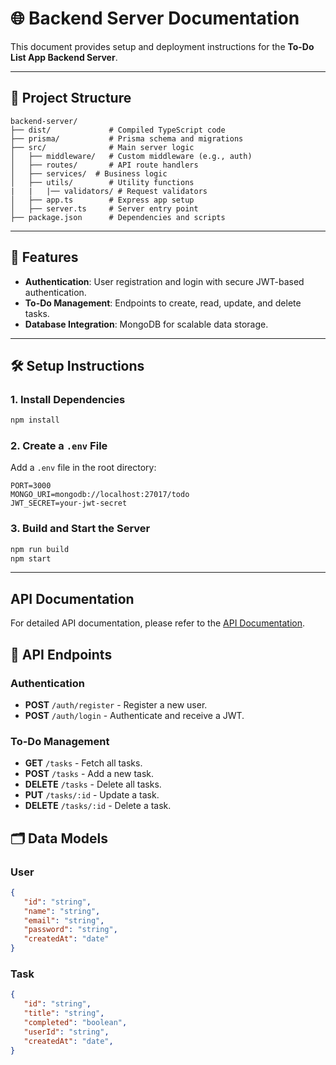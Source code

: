 # 🌐 Backend Server Documentation

This document provides setup and deployment instructions for the **To-Do List App Backend Server**.

---

## 📂 Project Structure

```
backend-server/
├── dist/             # Compiled TypeScript code
├── prisma/           # Prisma schema and migrations
├── src/              # Main server logic
│   ├── middleware/   # Custom middleware (e.g., auth)
│   ├── routes/       # API route handlers
│   ├── services/  # Business logic
│   ├── utils/        # Utility functions
|   |   |── validators/ # Request validators
│   ├── app.ts        # Express app setup
│   ├── server.ts     # Server entry point
├── package.json      # Dependencies and scripts
```

---

## 🚀 Features

- **Authentication**: User registration and login with secure JWT-based authentication.
- **To-Do Management**: Endpoints to create, read, update, and delete tasks.
- **Database Integration**: MongoDB for scalable data storage.

---

## 🛠️ Setup Instructions

### 1. Install Dependencies

```bash
npm install
```

### 2. Create a `.env` File

Add a `.env` file in the root directory:

```env
PORT=3000
MONGO_URI=mongodb://localhost:27017/todo
JWT_SECRET=your-jwt-secret
```

### 3. Build and Start the Server

```bash
npm run build
npm start
```

---

## API Documentation

For detailed API documentation, please refer to the [API Documentation](https://documenter.getpostman.com/view/12567532/2sAYHwH3yT).

## 🧪 API Endpoints

### Authentication

- **POST** `/auth/register` - Register a new user.
- **POST** `/auth/login` - Authenticate and receive a JWT.

### To-Do Management

- **GET** `/tasks` - Fetch all tasks.
- **POST** `/tasks` - Add a new task.
- **DELETE** `/tasks` - Delete all tasks.
- **PUT** `/tasks/:id` - Update a task.
- **DELETE** `/tasks/:id` - Delete a task.

## 🗂️ Data Models

### User

```json
{
   "id": "string",
   "name": "string",
   "email": "string",
   "password": "string",
   "createdAt": "date"
}
```

### Task

```json
{
   "id": "string",
   "title": "string",
   "completed": "boolean",
   "userId": "string",
   "createdAt": "date",
}
```

<!-- --- -->

<!-- ## 🛠️ Deployment Instructions

### Using Docker
1. Build the Docker image:
   ```bash
   docker build -t todo-backend .
   ```
2. Run the container:
   ```bash
   docker run -p 3000:3000 todo-backend
   ```

### Using Heroku
1. Log in to Heroku:
   ```bash
   heroku login
   ```
2. Deploy:
   ```bash
   git push heroku main
   ```

--- -->

<!-- ## 📄 License

This project is licensed under the [MIT License](../LICENSE). -->
